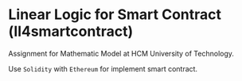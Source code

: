 # Linear Logic for Smart Contract (ll4smartcontract)


Assignment for Mathematic Model at HCM University of Technology.


Use `Solidity` with `Ethereum` for implement smart contract.


